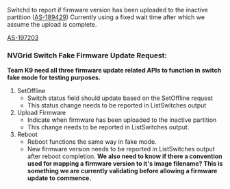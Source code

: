Switchd to report if firmware version has been uploaded to the inactive partition ([AS-189429](https://jira.storage.hpecorp.net/browse/AS-189429 "Provide FW version for the secondary partition in ListSwitches/\"show switch\""))
Currently using a fixed wait time after which we assume the upload is complete.

[AS-197203](https://jira.storage.hpecorp.net/browse/AS-197203)

### NVGrid Switch Fake Firmware Update Request:
**Team K9 need all three firmware update related APIs to function in switch fake mode for testing purposes.**
1. SetOffline
	- Switch status field should update based on the SetOffline request
	- This status change needs to be reported in ListSwitches output
2. Upload Firmware
	- Indicate when firmware has been uploaded to the inactive partition
	- This change needs to be reported in ListSwitches output.
3. Reboot
	- Reboot functions the same way in fake mode.
	- New firmware version needs to be reported in ListSwitches output after reboot completion.
**We also need to know if there a convention used for mapping a firmware version to it's image filename? This is something we are currently validating before allowing a firmware update to commence.**